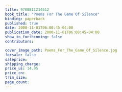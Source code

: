 ```yaml
---
title: 9780811214612
book_title: "Poems For The Game Of Silence"
binding: paperback
published: true
date: 2000-11-01T06:00:45-04:00
publication_date: 2000-11-01T06:00:45-04:00
show_in_forthcoming: false
contributors:

cover_image_path: Poems_For_The_Game_Of_Silence.jpg
forsale: false
saleprice:
shipping_charge:
price_us: 14.95
price_cn:
trim_size:
page_count:
---
```


